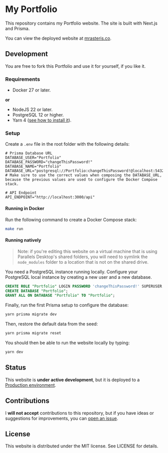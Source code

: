 # My Portfolio

This repository contains my Portfolio website. The site is built with Next.js and Prisma.

You can view the deployed website at [mrasteris.co](https://mrasteris.co).

## Development

You are free to fork this Portfolio and use it for yourself, if you like it.

### Requirements

- Docker 27 or later.

**or**

- NodeJS 22 or later.
- PostgreSQL 12 or higher.
- Yarn 4 ([see how to install it](https://yarnpkg.com/getting-started/install)).

### Setup

Create a `.env` file in the root folder with the following details:

```
# Prisma Database URL
DATABASE_USER="Portfolio"
DATABASE_PASSWORD="changeThisPassword!"
DATABASE_NAME="Portfolio"
DATABASE_URL="postgresql://Portfolio:changeThisPassword!@localhost:5432/Portfolio"
# Make sure to use the correct values when composing the DATABASE_URL, because the previous values are used to configure the Docker Compose stack.

# API Endpoint
API_ENDPOINT="http://localhost:3000/api"
```

#### Running in Docker

Run the following command to create a Docker Compose stack:

```bash
make run
```

#### Running natively

> Note: if you're editing this website on a virtual machine that is using Parallels Desktop's shared folders, you will need to symlink the `node_modules` folder to a location that is not on the shared drive.

You need a PostgreSQL instance running locally.
Configure your PostgreSQL local instance by creating a new user and a new database.

```sql
CREATE ROLE "Portfolio" LOGIN PASSWORD 'changeThisPassword!' SUPERUSER INHERIT CREATEDB CREATEROLE NOREPLICATION;
CREATE DATABASE "Portfolio";
GRANT ALL ON DATABASE "Portfolio" TO "Portfolio";
```

Finally, run the first Prisma setup to configure the database:

```bash
yarn prisma migrate dev
```

Then, restore the default data from the seed:

```bash
yarn prisma migrate reset
```

You should then be able to run the website locally by typing:

```bash
yarn dev
```

## Status

This website is **under active development**, but it is deployed to a [Production environment](https://mrasteris.co).

## Contributions

I **will not accept** contributions to this repository, but if you have ideas or suggestions for improvements, you can [open an issue](https://github.com/MrAsterisco/mrasterisco.github.io/issues/new/choose).

## License

This website is distributed under the MIT license. See LICENSE for details.
